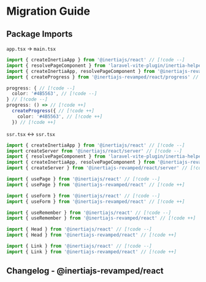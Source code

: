 # Migration Guide

<!--@include: ../../../_templates/parts/migration-note.md-->

## Package Imports

`app.tsx` -> `main.tsx`

```typescript
import { createInertiaApp } from '@inertiajs/react' // [!code --]
import { resolvePageComponent } from 'laravel-vite-plugin/inertia-helpers' // [!code --]
import { createInertiaApp, resolvePageComponent } from '@inertiajs-revamped/react' // [!code ++]
import { createProgress } from '@inertiajs-revamped/react/progress' // [!code ++]

progress: { // [!code --]
  color: '#4B5563', // [!code --]
} // [!code --]
progress: () => // [!code ++]
  createProgress({ // [!code ++]
    color: '#4B5563', // [!code ++]
  }) // [!code ++]
```

`ssr.tsx` <-> `ssr.tsx`

```typescript
import { createInertiaApp } from '@inertiajs/react' // [!code --]
import createServer from '@inertiajs/react/server' // [!code --]
import { resolvePageComponent } from 'laravel-vite-plugin/inertia-helpers' // [!code --]
import { createInertiaApp, resolvePageComponent } from '@inertiajs-revamped/react' // [!code ++]
import { createServer } from '@inertiajs-revamped/react/server' // [!code ++]
```

```typescript
import { usePage } from '@inertiajs/react' // [!code --]
import { usePage } from '@inertiajs-revamped/react' // [!code ++]
```

```typescript
import { useForm } from '@inertiajs/react' // [!code --]
import { useForm } from '@inertiajs-revamped/react' // [!code ++]
```

```typescript
import { useRemember } from '@inertiajs/react' // [!code --]
import { useRemember } from '@inertiajs-revamped/react' // [!code ++]
```

```typescript
import { Head } from '@inertiajs/react' // [!code --]
import { Head } from '@inertiajs-revamped/react' // [!code ++]
```

```typescript
import { Link } from '@inertiajs/react' // [!code --]
import { Link } from '@inertiajs-revamped/react' // [!code ++]
```

<!--@include: ../../../_templates/parts/changelogs-note.md-->

## Changelog - @inertiajs-revamped/react

<!--@include: ../../../../../packages/react/CHANGELOG.md{2,}-->

